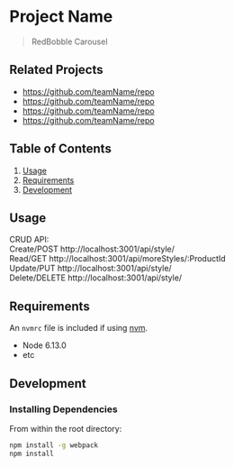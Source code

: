 # Project Name

> RedBobble Carousel

## Related Projects

  - https://github.com/teamName/repo
  - https://github.com/teamName/repo
  - https://github.com/teamName/repo
  - https://github.com/teamName/repo

## Table of Contents

1. [Usage](#Usage)
1. [Requirements](#requirements)
1. [Development](#development)

## Usage

CRUD API:<br/>
Create/POST http://localhost:3001/api/style/<br/>
Read/GET http://localhost:3001/api/moreStyles/:ProductId<br/>
Update/PUT http://localhost:3001/api/style/<br/>
Delete/DELETE http://localhost:3001/api/style/<br/>

## Requirements

An `nvmrc` file is included if using [nvm](https://github.com/creationix/nvm).

- Node 6.13.0
- etc

## Development

### Installing Dependencies

From within the root directory:

```sh
npm install -g webpack
npm install
```

